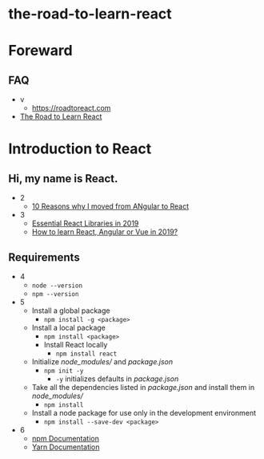 # the-road-to-learn-react

# Foreward
## FAQ
- v
  - https://roadtoreact.com
- [The Road to Learn React](the-road-to-learn-react.pdf)

# Introduction to React
## Hi, my name is React.
- 2
  - [10 Reasons why I moved from ANgular to React](https://www.robinwieruch.de/reasons-why-i-moved-from-angular-to-react/)
- 3
  - [Essential React Libraries in 2019](https://www.robinwieruch.de/essential-react-libraries-framework/)
  - [How to learn React, Angular or Vue in 2019?](https://www.robinwieruch.de/how-to-learn-framework/)
## Requirements
- 4
  - `node --version`
  - `npm --version`
- 5
  - Install a global package
    - `npm install -g <package>`
  - Install a local package
    - `npm install <package>`
    - Install React locally
      - `npm install react`
  - Initialize *node_modules/* and *package.json*
    - `npm init -y`
      - `-y` initializes defaults in *package.json*
  - Take all the dependencies listed in *package.json* and install them in *node_modules/*
    - `npm install`
  - Install a node package for use only in the development environment
    - `npm install --save-dev <package>`
- 6
  - [npm Documentation](https://docs.npmjs.com/)
  - [Yarn Documentation](https://yarnpkg.com/en/docs/)